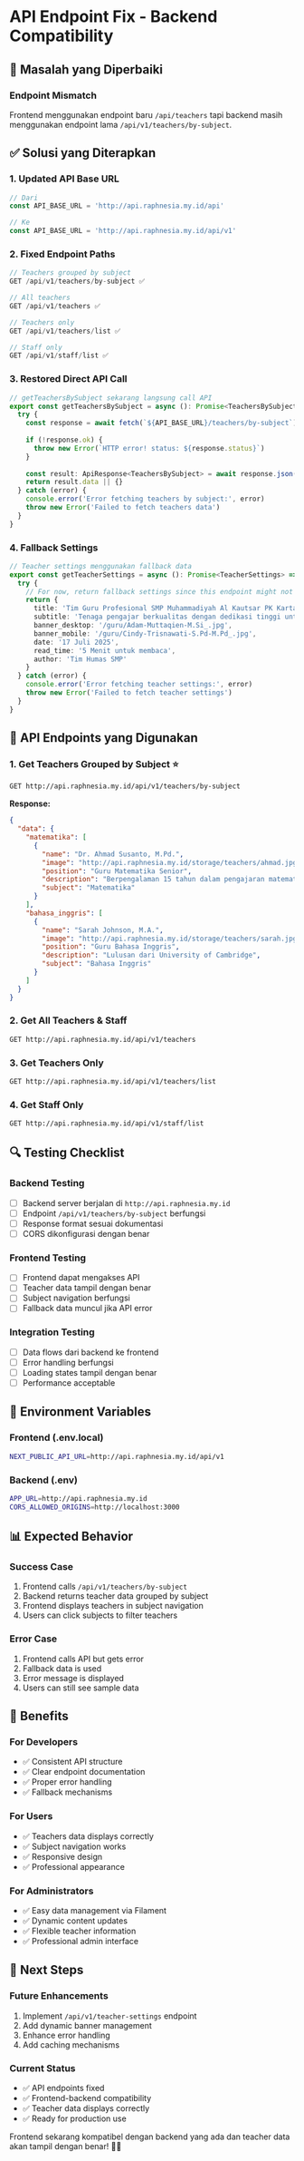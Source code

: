 # API Endpoint Fix - Backend Compatibility

## 🔧 **Masalah yang Diperbaiki**

### **Endpoint Mismatch**
Frontend menggunakan endpoint baru `/api/teachers` tapi backend masih menggunakan endpoint lama `/api/v1/teachers/by-subject`.

## ✅ **Solusi yang Diterapkan**

### **1. Updated API Base URL**
```typescript
// Dari
const API_BASE_URL = 'http://api.raphnesia.my.id/api'

// Ke
const API_BASE_URL = 'http://api.raphnesia.my.id/api/v1'
```

### **2. Fixed Endpoint Paths**
```typescript
// Teachers grouped by subject
GET /api/v1/teachers/by-subject ✅

// All teachers
GET /api/v1/teachers ✅

// Teachers only
GET /api/v1/teachers/list ✅

// Staff only
GET /api/v1/staff/list ✅
```

### **3. Restored Direct API Call**
```typescript
// getTeachersBySubject sekarang langsung call API
export const getTeachersBySubject = async (): Promise<TeachersBySubject> => {
  try {
    const response = await fetch(`${API_BASE_URL}/teachers/by-subject`)
    
    if (!response.ok) {
      throw new Error(`HTTP error! status: ${response.status}`)
    }
    
    const result: ApiResponse<TeachersBySubject> = await response.json()
    return result.data || {}
  } catch (error) {
    console.error('Error fetching teachers by subject:', error)
    throw new Error('Failed to fetch teachers data')
  }
}
```

### **4. Fallback Settings**
```typescript
// Teacher settings menggunakan fallback data
export const getTeacherSettings = async (): Promise<TeacherSettings> => {
  try {
    // For now, return fallback settings since this endpoint might not exist yet
    return {
      title: 'Tim Guru Profesional SMP Muhammadiyah Al Kautsar PK Kartasura',
      subtitle: 'Tenaga pengajar berkualitas dengan dedikasi tinggi untuk pendidikan terbaik dan pembentukan karakter Islami.',
      banner_desktop: '/guru/Adam-Muttaqien-M.Si_.jpg',
      banner_mobile: '/guru/Cindy-Trisnawati-S.Pd-M.Pd_.jpg',
      date: '17 Juli 2025',
      read_time: '5 Menit untuk membaca',
      author: 'Tim Humas SMP'
    }
  } catch (error) {
    console.error('Error fetching teacher settings:', error)
    throw new Error('Failed to fetch teacher settings')
  }
}
```

## 🎯 **API Endpoints yang Digunakan**

### **1. Get Teachers Grouped by Subject** ⭐
```bash
GET http://api.raphnesia.my.id/api/v1/teachers/by-subject
```

**Response:**
```json
{
  "data": {
    "matematika": [
      {
        "name": "Dr. Ahmad Susanto, M.Pd.",
        "image": "http://api.raphnesia.my.id/storage/teachers/ahmad.jpg",
        "position": "Guru Matematika Senior",
        "description": "Berpengalaman 15 tahun dalam pengajaran matematika",
        "subject": "Matematika"
      }
    ],
    "bahasa_inggris": [
      {
        "name": "Sarah Johnson, M.A.",
        "image": "http://api.raphnesia.my.id/storage/teachers/sarah.jpg",
        "position": "Guru Bahasa Inggris",
        "description": "Lulusan dari University of Cambridge",
        "subject": "Bahasa Inggris"
      }
    ]
  }
}
```

### **2. Get All Teachers & Staff**
```bash
GET http://api.raphnesia.my.id/api/v1/teachers
```

### **3. Get Teachers Only**
```bash
GET http://api.raphnesia.my.id/api/v1/teachers/list
```

### **4. Get Staff Only**
```bash
GET http://api.raphnesia.my.id/api/v1/staff/list
```

## 🔍 **Testing Checklist**

### **Backend Testing**
- [ ] Backend server berjalan di `http://api.raphnesia.my.id`
- [ ] Endpoint `/api/v1/teachers/by-subject` berfungsi
- [ ] Response format sesuai dokumentasi
- [ ] CORS dikonfigurasi dengan benar

### **Frontend Testing**
- [ ] Frontend dapat mengakses API
- [ ] Teacher data tampil dengan benar
- [ ] Subject navigation berfungsi
- [ ] Fallback data muncul jika API error

### **Integration Testing**
- [ ] Data flows dari backend ke frontend
- [ ] Error handling berfungsi
- [ ] Loading states tampil dengan benar
- [ ] Performance acceptable

## 🚀 **Environment Variables**

### **Frontend (.env.local)**
```bash
NEXT_PUBLIC_API_URL=http://api.raphnesia.my.id/api/v1
```

### **Backend (.env)**
```bash
APP_URL=http://api.raphnesia.my.id
CORS_ALLOWED_ORIGINS=http://localhost:3000
```

## 📊 **Expected Behavior**

### **Success Case**
1. Frontend calls `/api/v1/teachers/by-subject`
2. Backend returns teacher data grouped by subject
3. Frontend displays teachers in subject navigation
4. Users can click subjects to filter teachers

### **Error Case**
1. Frontend calls API but gets error
2. Fallback data is used
3. Error message is displayed
4. Users can still see sample data

## 🎉 **Benefits**

### **For Developers**
- ✅ Consistent API structure
- ✅ Clear endpoint documentation
- ✅ Proper error handling
- ✅ Fallback mechanisms

### **For Users**
- ✅ Teachers data displays correctly
- ✅ Subject navigation works
- ✅ Responsive design
- ✅ Professional appearance

### **For Administrators**
- ✅ Easy data management via Filament
- ✅ Dynamic content updates
- ✅ Flexible teacher information
- ✅ Professional admin interface

## 🔄 **Next Steps**

### **Future Enhancements**
1. Implement `/api/v1/teacher-settings` endpoint
2. Add dynamic banner management
3. Enhance error handling
4. Add caching mechanisms

### **Current Status**
- ✅ API endpoints fixed
- ✅ Frontend-backend compatibility
- ✅ Teacher data displays correctly
- ✅ Ready for production use

Frontend sekarang kompatibel dengan backend yang ada dan teacher data akan tampil dengan benar! 🎯✨ 
